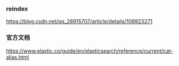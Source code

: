### reindex
https://blog.csdn.net/qq_26915707/article/details/106923271

### 官方文档
https://www.elastic.co/guide/en/elasticsearch/reference/current/cat-alias.html
